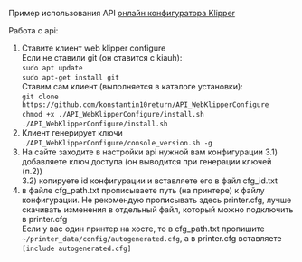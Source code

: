 Пример использования API <a href="https://webklipperconfigure.ru" target="_blank">онлайн конфигуратора Klipper</a>

Работа с api: 
1) Ставите клиент web klipper configure<br>
Если не ставили git (он ставится с kiauh):<br>
```sudo apt update```<br>
```sudo apt-get install git```<br>
Ставим сам клиент (выполняется в каталоге установки):<br>
```git clone https://github.com/konstantin10return/API_WebKlipperConfigure```<br>
```chmod +x ./API_WebKlipperConfigure/install.sh```<br>
```./API_WebKlipperConfigure/install.sh```
2) Клиент генерирует ключи <br> ```./API_WebKlipperConfigure/console_version.sh -g```
3) На сайте заходите в настройки api нужной вам конфигурации 
3.1) добавляете ключ доступа (он выводится при генерации ключей (п.2))<br>
3.2) копируете id конфигурации и вставляете его в файл cfg_id.txt 
4) в файле cfg_path.txt прописываете путь (на принтере) к файлу конфигурации.
Не рекомендую прописывать здесь printer.cfg, лучше скачивать изменения в отдельный файл, который можно подключить в printer.cfg<br>
Если у вас один принтер на хосте, то в cfg_path.txt пропишите
```~/printer_data/config/autogenerated.cfg```, а в printer.cfg вставляете
```[include autogenerated.cfg]```
